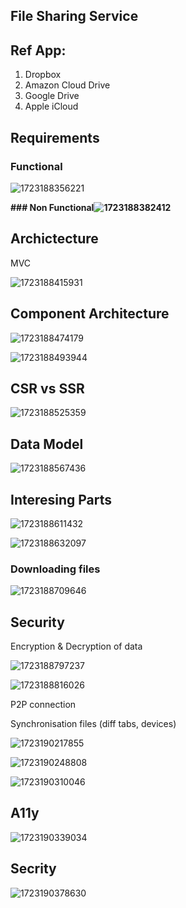 ## File Sharing Service

## Ref App:

1. Dropbox
2. Amazon Cloud Drive
3. Google Drive
4. Apple iCloud

## Requirements

### Functional

![1723188356221](image/main/1723188356221.png)


**### Non Functional![1723188382412](image/main/1723188382412.png)**


## Archictecture

MVC

![1723188415931](image/main/1723188415931.png)

## Component Architecture

![1723188474179](image/main/1723188474179.png)

![1723188493944](image/main/1723188493944.png)


## CSR vs SSR

![1723188525359](image/main/1723188525359.png)


## Data Model


![1723188567436](image/main/1723188567436.png)


## Interesing Parts


![1723188611432](image/main/1723188611432.png)

![1723188632097](image/main/1723188632097.png)


### Downloading files

![1723188709646](image/main/1723188709646.png)


## Security

Encryption & Decryption of data

![1723188797237](image/main/1723188797237.png)

![1723188816026](image/main/1723188816026.png)

P2P connection

Synchronisation files (diff tabs, devices)

![1723190217855](image/main/1723190217855.png)

![1723190248808](image/main/1723190248808.png)

![1723190310046](image/main/1723190310046.png)

## A11y


![1723190339034](image/main/1723190339034.png)


## Secrity

![1723190378630](image/main/1723190378630.png)
